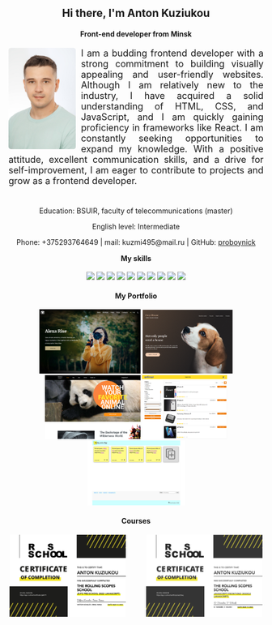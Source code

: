 <h2 align="center">Hi there, I'm Anton Kuziukou</h2>
<h4 align="center">Front-end developer from Minsk</h4>

<img src="./assets/photo.jpg" style="margin-right: 10px; border-radius: 5px" height="200px" align="left">
<p style="margin-top: 10px; margin-bottom: 40px; font-size: 18px; text-align: justify;">
I am a budding frontend developer with a strong commitment to building visually appealing and user-friendly websites. Although I am relatively new to the industry, I have acquired a solid understanding of HTML, CSS, and JavaScript, and I am quickly gaining proficiency in frameworks like React. I am constantly seeking opportunities to expand my knowledge. With a positive attitude, excellent communication skills, and a drive for self-improvement, I am eager to contribute to projects and grow as a frontend developer.
</p>

<p align="center">Education: BSUIR, faculty of telecommunications (master)</p>
<p align="center">English level: Intermediate</p>

<p align="center">Phone: +375293764649 | mail: kuzmi495@mail.ru | GitHub: <a href="https://github.com/proboynick">proboynick</a></p>

<h4 align="center" style="margin-top: 15px">My skills</h4>

<p align="center">
<img height="25px" src="https://img.shields.io/badge/javascript-%23323330.svg?style=for-the-badge&logo=javascript&logoColor=%23F7DF1E"></img> <img height="25px" src="https://img.shields.io/badge/typescript-%23007ACC.svg?style=for-the-badge&logo=typescript&logoColor=white"></img> <img height="25px" src="https://img.shields.io/badge/html5-%23E34F26.svg?style=for-the-badge&logo=html5&logoColor=white"></img> <img height="25px" src="https://img.shields.io/badge/css3-%231572B6.svg?style=for-the-badge&logo=css3&logoColor=white"></img> <img height="25px" src="https://img.shields.io/badge/react-%2320232a.svg?style=for-the-badge&logo=react&logoColor=%2361DAFB"></img> <img height="25px" src="https://img.shields.io/badge/NPM-%23CB3837.svg?style=for-the-badge&logo=npm&logoColor=white"></img> <img height="25px" src="https://img.shields.io/badge/node.js-6DA55F?style=for-the-badge&logo=node.js&logoColor=white"></img> <img height="25px" src="https://img.shields.io/badge/webpack-%238DD6F9.svg?style=for-the-badge&logo=webpack&logoColor=black"></img> <img height="25px" src="https://img.shields.io/badge/SASS-hotpink.svg?style=for-the-badge&logo=SASS&logoColor=white"></img> </img> <img height="25px" src="https://img.shields.io/badge/figma-%23F24E1E.svg?style=for-the-badge&logo=figma&logoColor=white"></img>
</p>

<h4 align="center">My Portfolio</h4>

<p align="center">
<a href="https://rolling-scopes-school.github.io/proboynick-JSFEPRESCHOOL/portfolio/" target="_blank"><img src="./assets/portfolio.png" width="200px"></img></a> <a href="https://rolling-scopes-school.github.io/proboynick-JSFE2022Q1/shelter/pages/main/index.html" target="_blank"><img src="./assets/shelter.png" width="178px"></img></a> <a href="https://rolling-scopes-school.github.io/proboynick-JSFE2022Q3/online-zoo/pages/main/" target="_blank"><img src="./assets/online-zoo.png" width="189px"></img></a> <a href="https://viktoriyadatchuk.github.io/online-store/" target="_blank"><img src="./assets/online-store.png" width="168px"></img></a> <a href="https://proboynick.github.io/notelist/" target="_blank"><img src="./assets/notelist.png" width="193px"></img></a>
</p>

<h4 align="center">Courses</h4>

<p align="center">
<img width="230px" style="margin-right: 40px" src="./assets/js-pre.jpg"><img width="230px" src="./assets/js-fe.jpg">
</p>
